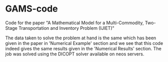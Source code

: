 # GAMS-code
Code for the paper "A Mathematical Model for a Multi-Commodity, Two-Stage Transportation and Inventory Problem (IJIET)"

The data taken to solve the problem at hand is the same which has been given in the paper in 'Numerical Example' section and we see that this code indeed gives the same results  given in the 'Numerical Results' section.
The job was solved using the DICOPT solver available on neos servers.
